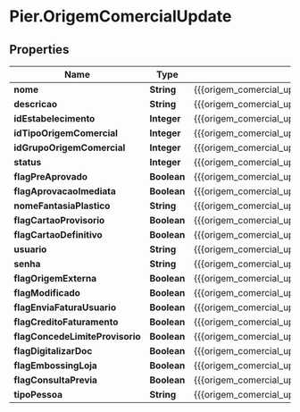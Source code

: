 # Pier.OrigemComercialUpdate

## Properties
Name | Type | Description | Notes
------------ | ------------- | ------------- | -------------
**nome** | **String** | {{{origem_comercial_update_nome_value}}} | [optional] 
**descricao** | **String** | {{{origem_comercial_update_descricao_value}}} | [optional] 
**idEstabelecimento** | **Integer** | {{{origem_comercial_update_id_estabelecimento_value}}} | [optional] 
**idTipoOrigemComercial** | **Integer** | {{{origem_comercial_update_id_tipo_origem_comercial_value}}} | [optional] 
**idGrupoOrigemComercial** | **Integer** | {{{origem_comercial_update_id_grupo_origem_comercial_value}}} | [optional] 
**status** | **Integer** | {{{origem_comercial_update_status_value}}} | [optional] 
**flagPreAprovado** | **Boolean** | {{{origem_comercial_update_flag_pre_aprovado_value}}} | [optional] 
**flagAprovacaoImediata** | **Boolean** | {{{origem_comercial_update_flag_aprovacao_imediata_value}}} | [optional] 
**nomeFantasiaPlastico** | **String** | {{{origem_comercial_update_nome_fantasia_plastico_value}}} | [optional] 
**flagCartaoProvisorio** | **Boolean** | {{{origem_comercial_update_flag_cartao_provisorio_value}}} | [optional] 
**flagCartaoDefinitivo** | **Boolean** | {{{origem_comercial_update_flag_cartao_definitivo_value}}} | [optional] 
**usuario** | **String** | {{{origem_comercial_update_usuario_value}}} | [optional] 
**senha** | **String** | {{{origem_comercial_update_senha_value}}} | [optional] 
**flagOrigemExterna** | **Boolean** | {{{origem_comercial_update_flag_origem_externa_value}}} | [optional] 
**flagModificado** | **Boolean** | {{{origem_comercial_update_flag_modificado_value}}} | [optional] 
**flagEnviaFaturaUsuario** | **Boolean** | {{{origem_comercial_update_flag_envia_fatura_usuario_value}}} | [optional] 
**flagCreditoFaturamento** | **Boolean** | {{{origem_comercial_update_flag_credito_faturamento_value}}} | [optional] 
**flagConcedeLimiteProvisorio** | **Boolean** | {{{origem_comercial_update_flag_concede_limite_provisorio_value}}} | [optional] 
**flagDigitalizarDoc** | **Boolean** | {{{origem_comercial_update_flag_digitalizar_doc_value}}} | [optional] 
**flagEmbossingLoja** | **Boolean** | {{{origem_comercial_update_flag_embossing_loja_value}}} | [optional] 
**flagConsultaPrevia** | **Boolean** | {{{origem_comercial_update_flag_consulta_previa_value}}} | [optional] 
**tipoPessoa** | **String** | {{{origem_comercial_update_tipo_pessoa_value}}} | [optional] 


